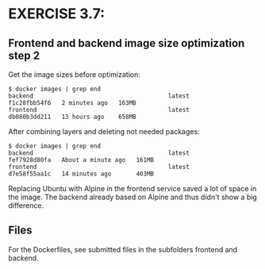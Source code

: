# EXERCISE 3.7: 
## Frontend and backend image size optimization step 2
Get the image sizes before optimization:
```
$ docker images | grep end
backend                                      latest         f1c28fbb54f6   2 minutes ago   163MB
frontend                                     latest         db080b3dd211   13 hours ago    658MB
```

After combining layers and deleting not needed packages:
```
$ docker images | grep end
backend                                      latest         fef7928d80fa   About a minute ago   161MB
frontend                                     latest         d7e58f55aa1c   14 minutes ago       403MB
```

Replacing Ubuntu with Alpine in the frontend service saved a lot of space in the image.
The backend already based on Alpine and thus didn't show a big difference.

## Files
For the Dockerfiles, see submitted files in the subfolders frontend and backend.
